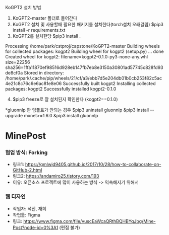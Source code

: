 KoGPT2 설치 방법
1. KoGPT2-master 폴더로 들어간다
2. KoGPT2 설치 및 사용할때 필요한 패키지를 설치한다(torch설치 오래걸림)
  $pip3 install -r requirements.txt
3. KoGPT2를 설치한당
  $pip3 install .
  
Processing /home/park/cstproj/capstone/KoGPT2-master
Building wheels for collected packages: kogpt2
Building wheel for kogpt2 (setup.py) ... done
Created wheel for kogpt2: filename=kogpt2-0.1.0-py3-none-any.whl size=22256 sha256=1ffa11870ef98516d928eb147fb7eb8e3150a30801ad57745c828fd93de8cf0a
Stored in directory: /home/park/.cache/pip/wheels/21/cf/a3/ebb7d5e204db01b0cb253f82c5ac4e21c8c76c6e6ac81e8e06
Successfully built kogpt2
Installing collected packages: kogpt2
Successfully installed kogpt2-0.1.0

4. $pip3 freeze로 잘 설치된지 확인한다
(kogpt2==0.1.0)

*gluonnlp 만 임폴트가 안되는 경우
$pip3 uninstall gluonnlp
&pip3 install --upgrade mxnet>=1.6.0
&pip3 install gluonnlp


# MinePost

### 협업 방식: Forking
- 링크1: <https://gmlwjd9405.github.io/2017/10/28/how-to-collaborate-on-GitHub-2.html>
- 링크2: <https://andamiro25.tistory.com/193>
- 이유: 오픈소스 프로젝트에 많이 사용하는 방식 -> 익숙해지기 위해서

### 웹 디자인
- 작업자: 석진, 재희
- 작업툴: Figma
- 링크: <https://www.figma.com/file/vuscEaWcaQRthBQHBYqJbg/Mine-Post?node-id=0%3A1> (편집 불가)

